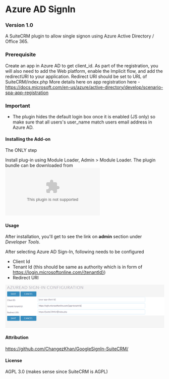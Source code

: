 # Azure AD SignIn
### Version 1.0

A SuiteCRM plugin to allow single signon using Azure Active Directory / Office 365.


### Prerequisite
Create an app in Azure AD to get client_id. As part of the registration, you will also need to add the Web platform, enable the Implicit flow, and add the redirectURI to your application. Redirect URI should be set to URL of SuiteCRM/index.php
More details here on app registration here - https://docs.microsoft.com/en-us/azure/active-directory/develop/scenario-spa-app-registration

### Important
* The plugin hides the default login box once it is enabled (JS only) so make sure that all users's user_name match users email address in Azure AD.


#### Installing the Add-on

The ONLY step

Install plug-in using Module Loader, Admin > Module Loader.
The plugin bundle can be downloaded from ![Releases page](https://github.com/goavega-software/suitecrm-azure-ad/releases/download/1.0/SuiteCRMAzureAD1_0.zip)

#### Usage

After installation, you'll get to see the link on **admin** section under *Developer Tools*.

After selecting Azure AD Sign-In, following needs to be configured

* Client Id 
* Tenant Id (this should be same as authority which is in form of https://login.microsoftonline.com/{tenantId})
* Redirect URI

![Settings](https://github.com/goavega-software/suitecrm-azure-ad/raw/master/screeshots/settings.png)

#### Attribution
https://github.com/ChangezKhan/GoogleSignIn-SuiteCRM/

#### License
AGPL 3.0 (makes sense since SuiteCRM is AGPL)
